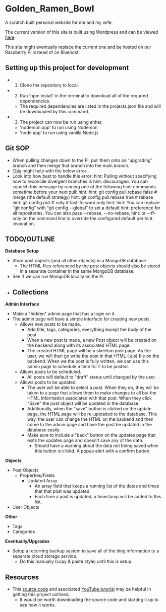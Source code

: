 # Golden_Ramen_Bowl
A scratch built personal website for me and my wife.

The current version of this site is built using Wordpress and can be viewed [here](https://www.goldenramenbowl.com).

This site might eventually replace the current one and be hosted on our Raspberry Pi instead of on Bluehost.

## Setting up this project for development

- 1. Clone the repository to local.
- 2. Run 'npm install' in the terminal to download all of the requried dependencies.
    - The required dependencies are listed in the projects.json file and will be downloaded by this command.
- 3. The project can now be run using either,
    - 'nodemon app' to run using Nodemon
    - 'node app' to run using vanilla Node.js

## Git SOP

- When pulling changes down to the Pi, pull them onto an "upgrading" branch and then merge that branch into the main branch.
- [This](https://stackoverflow.com/questions/62653114/how-can-i-deal-with-this-git-warning-pulling-without-specifying-how-to-reconci) might help with the below error.
- Look into how best to handle this error:
hint: Pulling without specifying how to reconcile divergent branches is
hint: discouraged. You can squelch this message by running one of the following
hint: commands sometime before your next pull:
hint:
hint:   git config pull.rebase false  # merge (the default strategy)
hint:   git config pull.rebase true   # rebase
hint:   git config pull.ff only       # fast-forward only
hint:
hint: You can replace "git config" with "git config --global" to set a default
hint: preference for all repositories. You can also pass --rebase, --no-rebase,
hint: or --ff-only on the command line to override the configured default per
hint: invocation.

## TODO/OUTLINE

**Database Setup**

- Store post objects (and all other objects) in a MongoDB database
    - The HTML files referenced by the post objects should also be stored in a separate container in the same MongoDB database.
- See if we can run MongoDB locally on the Pi.
- Collections
    - 

**Admin Interface**

- Make a "hidden" admin page that has a login on it.
- The admin page will have a simple interface for creating new posts.
    - Allows new posts to be made.
        - Add title, tags, categories, everything except the body of the post.
        - When a new post is made, a new Post object will be created on the backend along with its associated HTML page.
        - The created HTML page will be a skeleton post page. As the user, we will then go write the post in that HTML (.ejs) file on the backend. When we the post is fully written, we can use this admin page to schedule a time for it to be posted.
    - Allows posts to be scheduled.
        - All posts will default to "draft" status until changed by the user.
    - Allows posts to be updated.
        - The user will be able to select a post. When they do, they will be taken to a page that allows them to make changes to all but the HTML information associated with that post. When they click "Save" the post object will be updated in the database.
        - Additionally, when the "save" button is clicked on the update page, the HTML page will be re-uploaded to the database. This way, the user can change the HTML on the backend and then come to the admin page and have the post be updated in the database easily.
        - Make sure to include a "back" button on the updates page that exits the updates page and doesn't save any of the data.
            - Should have a warning about the data not being saved when this button is clickd. A popup alert with a confirm button.

**Objects**

- Post Objects
    - Properties/Fields
        - Updated Array
            - An array field that keeps a running list of the dates and times that that post was updated.
            - Each time a post is updated, a timestamp will be added to this list.
- User Objects

**Other**

- Tags
- Categories

**Eventually/Upgrades**

- Setup a recurring backup system to save all of the blog information to a separate cloud storage service.
    - Do this manually (copy & paste style) until this is setup.

## Resources

- This [source code](https://github.com/kunaal438/blogging-site) and associated [YouTube tutorial](https://www.youtube.com/watch?v=AWHGQfzfHxI) may be helpful in getting this project outlined.
    - It would be worth downloading the source code and starting it up to see how it works.